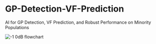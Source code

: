 # GP-Detection-VF-Prediction
AI for GP Detection, VF Prediction, and Robust Performance on Minority Populations


![-1 0dB flowchart](https://user-images.githubusercontent.com/117670714/216805054-87b6f584-880f-4a32-85b1-6656ad578dd3.png)
